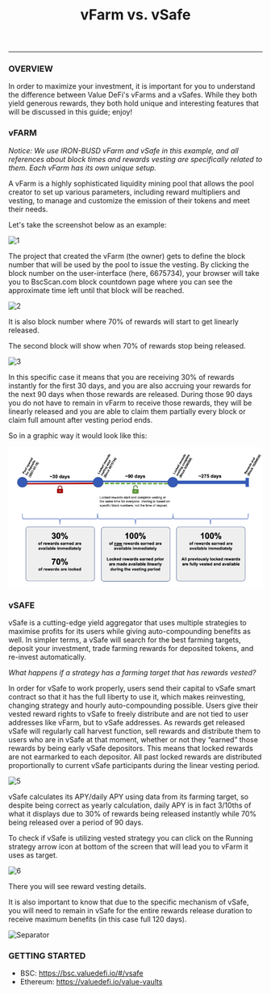 ﻿---
id: vFarmvsvSafe
title: vFarm vs. vSafe
sidebar_label: vFarm vs vSafe
---
---
### OVERVIEW  

In order to maximize your investment, it is important for you to understand the difference between Value DeFi's vFarms and a vSafes.  While they both yield generous rewards, they both hold unique and interesting features that will be discussed in this guide; enjoy!

### vFARM

*Notice: We use IRON-BUSD vFarm and vSafe in this example, and all references about block times and rewards vesting are specifically related to them. Each vFarm has its own unique setup.*

A vFarm is a highly sophisticated liquidity mining pool that allows the pool creator to set up various parameters, including reward multipliers and vesting, to manage and customize the emission of their tokens and meet their needs.

Let's take the screenshot below as an example:

![1](https://user-images.githubusercontent.com/78454114/112706767-78dc8300-8e74-11eb-9edd-5738691ae443.png)  

The project that created the vFarm (the owner) gets to define the block number that will be used by the pool to issue the vesting. By clicking the block number on the user-interface (here, 6675734), your browser will take you to BscScan.com block countdown page where you can see the approximate time left until that block will be reached.  

![2](https://user-images.githubusercontent.com/78454114/112706804-ad503f00-8e74-11eb-8e8d-7ecd5aab163f.png)  

It is also block number where 70% of rewards will start to get linearly released.  

The second block will show when 70% of rewards stop being released. 

![3](https://user-images.githubusercontent.com/78454114/112706808-ba6d2e00-8e74-11eb-98cd-2b53b355d21b.png)  

In this specific case it means that you are receiving 30% of rewards instantly for the first 30 days, and you are also accruing your rewards for the next 90 days when those rewards are released. During those 90 days you do not have to remain in vFarm to receive those rewards, they will be linearly released and you are able to claim them partially every block or claim full amount after vesting period ends.  

So in a graphic way it would look like this:  

![4](../img/vsafevfarm1.png)  


### vSAFE

vSafe is a cutting-edge yield aggregator that uses multiple strategies to maximise profits for its users while giving auto-compounding benefits as well. In simpler terms, a vSafe will search for the best farming targets, deposit your investment, trade farming rewards for deposited tokens, and re-invest automatically.

*What happens if a strategy has a farming target that has rewards vested?*

In order for vSafe to work properly, users send their capital to vSafe smart contract so that it has the full liberty to use it, which makes reinvesting, changing strategy and hourly auto-compounding possible. Users give their vested reward rights to vSafe to freely distribute and are not tied to user addresses like vFarm, but to vSafe addresses. As rewards get released vSafe will regularly call harvest function, sell rewards and distribute them to users who are in vSafe at that moment, whether or not they “earned” those rewards by being early vSafe depositors. This means that locked rewards are not earmarked to each depositor. All past locked rewards are distributed proportionally to current vSafe participants during the linear vesting period.

![5](https://user-images.githubusercontent.com/78454114/112706830-e4beeb80-8e74-11eb-88de-aa3154b08e02.png)

vSafe calculates its APY/daily APY using data from its farming target, so despite being correct as yearly calculation, daily APY is in fact 3/10ths of what it displays due to 30% of rewards being released instantly while 70% being released over a period of 90 days.
 
To check if vSafe is utilizing vested strategy you can click on the Running strategy arrow icon at bottom of the screen that will lead you to vFarm it uses as target. 
  
![6](https://user-images.githubusercontent.com/78454114/112706844-ed172680-8e74-11eb-97a1-99a854851104.png)

There you will see reward vesting details.   

It is also important to know that due to the specific mechanism of vSafe, you will need to remain in vSafe for the entire rewards release duration to receive maximum benefits (in this case full 120 days).  

![Separator](../img/seperator.png)

### GETTING STARTED
- BSC: https://bsc.valuedefi.io/#/vsafe
- Ethereum: https://valuedefi.io/value-vaults  

